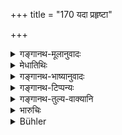 +++
title = "170 यदा प्रहृष्टा"

+++

<details><summary>गङ्गानथ-मूलानुवादः</summary>

But when he thinks all his people to be highly contented, and himself to be exceedingly prosperous,—then he shall make war.—(170)
</details>

<details><summary>मेधातिथिः</summary>

**प्रहृष्टा** उत्साहानुरागयुक्ता दानमानाभ्याम् उपसंगृहीता आत्मीयाः **प्रकृतीर्** अमात्यादिका **मन्येत** । **अत्युच्छ्रितम् आत्मानं** कोशहस्त्यश्वादिसंपदा । **तदा** केनचिद् अपदेशेन संधिदूषणं कृत्वा **विग्रहम्** आश्रयेत् ॥ ७.१७० ॥
</details>

<details><summary>गङ्गानथ-भाष्यानुवादः</summary>

‘*Contented*’— full of ambition and affection for the king, highly
satisfied with gifts and honours;—when he finds his own ‘*people*’—
ministers and others—to be so;—and ‘*himself to be exceedingly
prosperous*’—rich in treasure, in elephants and horses, and other
things;—then, at such a time, he shall break the treaty under some
pretext and have recourse to war.—(170)
</details>

<details><summary>गङ्गानथ-टिप्पन्यः</summary>

*Cf*. Kāmandaka, 8.4.

This verse is quoted in *Vīramitrodaya* (Rājanīti, p. 327).
</details>

<details><summary>गङ्गानथ-तुल्य-वाक्यानि</summary>

*Kāmandaka* (9.33).—‘The king whose *Prakṛtis* are disaffected is
deserted by them at the prospect of war; and he who is excessively
addicted to sensual pleasures becomes so weak as to be easily crushed.’

*Kāmandaka* (15.3).—‘When a king feels sure of his ability to forcibly
slay his foe, even though swelling with power,—then alone should he
start on a military expedition, inflicting injuries on the latter.’

Do. (15.19).—‘Of internal and external defects, the internal is the
graver. Amending the internal defects and providing necessary measures
for the removal of the external ones, the king shall set out on the
expedition.’
</details>

<details><summary>भारुचिः</summary>

वि[ग्रहार्थं दण्डादिसंपदाभ्युच्चि]तः स संतुष्टोपगृहीतप्रकृतिः संधिविग्रहं कुर्यात् ॥ ७.१७० ॥
</details>

<details><summary>Bühler</summary>

170	But when he thinks all his subjects to be exceedingly contented, and (that he) himself (is) most exalted (in power), then let him make war.
</details>
